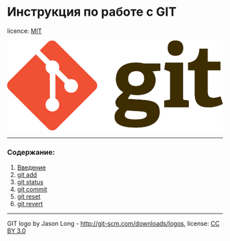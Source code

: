 # Инструкция по работе с GIT

licence: [MIT](./license.md) 


![git-logo](./assets/Git-Logo-2Color.png)

---

### Содержание:
1. [Введение](./introduction.md)
2. [git add](./add.md)
3. [git status](./status.md)
4. [git commit](./commit.md)
5. [git reset](./reset.md)
6. [git revert](./revert.md)

---

GIT logo by Jason Long - http://git-scm.com/downloads/logos, license: [CC BY 3.0](https://creativecommons.org/licenses/by/3.0/) 
